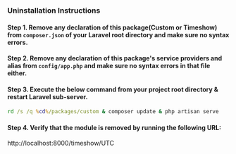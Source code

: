 ### Uninstallation Instructions

#### Step 1. Remove any declaration of this package(Custom or Timeshow) from ```composer.json``` of your Laravel root directory and make sure no syntax errors.

#### Step 2. Remove any declaration of this package's service providers and alias from ```config/app.php``` and make sure no syntax errors in that file either.

#### Step 3. Execute the below command from your project root directory & restart Laravel sub-server.
```bat
rd /s /q %cd%/packages/custom & composer update & php artisan serve
```

#### Step 4. Verify that the module is removed by running the following URL:
http://localhost:8000/timeshow/UTC
